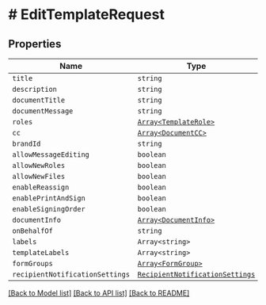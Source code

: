 # # EditTemplateRequest



## Properties

Name | Type | Description | Notes
------------ | ------------- | ------------- | -------------
| `title` | ```string``` |   |  |
| `description` | ```string``` |   |  |
| `documentTitle` | ```string``` |   |  |
| `documentMessage` | ```string``` |   |  |
| `roles` | [```Array<TemplateRole>```](TemplateRole.md) |   |  |
| `cc` | [```Array<DocumentCC>```](DocumentCC.md) |   |  |
| `brandId` | ```string``` |   |  |
| `allowMessageEditing` | ```boolean``` |   |  |
| `allowNewRoles` | ```boolean``` |   |  |
| `allowNewFiles` | ```boolean``` |   |  |
| `enableReassign` | ```boolean``` |   |  |
| `enablePrintAndSign` | ```boolean``` |   |  |
| `enableSigningOrder` | ```boolean``` |   |  |
| `documentInfo` | [```Array<DocumentInfo>```](DocumentInfo.md) |   |  |
| `onBehalfOf` | ```string``` |   |  |
| `labels` | ```Array<string>``` |   |  |
| `templateLabels` | ```Array<string>``` |   |  |
| `formGroups` | [```Array<FormGroup>```](FormGroup.md) |   |  |
| `recipientNotificationSettings` | [```RecipientNotificationSettings```](RecipientNotificationSettings.md) |   |  |

[[Back to Model list]](../README.md#models) [[Back to API list]](../README.md#api-endpoints) [[Back to README]](../README.md)
